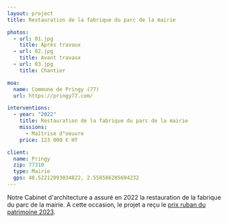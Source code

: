 ```yaml
---
layout: project
title: Restauration de la fabrique du parc de la mairie

photos:
  - url: 01.jpg
    title: Après travaux
  - url: 02.jpg
    title: Avant travaux
  - url: 03.jpg
    title: Chantier

moa:
  name: Commune de Pringy (77)
  url: https://pringy77.com/

interventions:
  - year: "2022"
    title: Restauration de la fabrique du parc de la mairie
    missions:
      - Maîtrise d"oeuvre
    price: 123 000 € HT

client:
  name: Pringy
  zip: 77310
  type: Mairie
  gps: 48.52212093034822, 2.558586285694232
---
```


Notre Cabinet d'architecture a assuré en 2022 la restauration de la fabrique du
parc de la mairie. A cette occasion, le projet a reçu le
[prix ruban du patrimoine 2023](https://www.rubansdupatrimoine.ffbatiment.fr/les-laureats#/Laureate/Detail/1856).

